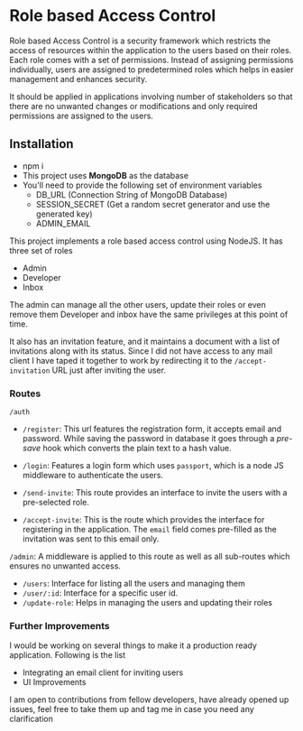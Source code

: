 # Role based Access Control #
Role based Access Control is a security framework which restricts the access of resources within the application to the users based on their roles.
Each role comes with a set of permissions. Instead of assigning permissions individually, users are assigned to predetermined roles which helps in easier management and enhances security.

It should be applied in applications involving number of stakeholders so that there are no unwanted changes or modifications and only required permissions are assigned to the users.

## Installation ##
- npm i
- This project uses **MongoDB** as the database
- You'll need to provide the following set of environment variables
  - DB_URL (Connection String of MongoDB Database)
  - SESSION_SECRET (Get a random secret generator and use the generated key)
  - ADMIN_EMAIL

This project implements a role based access control using NodeJS. It has three set of roles
- Admin
- Developer
- Inbox

The admin can manage all the other users, update their roles or even remove them
Developer and inbox have the same privileges at this point of time.

It also has an invitation feature, and it maintains a document with a list of invitations along with its status. 
Since I did not have access to any mail client I have taped it together to work by redirecting it to the `/accept-invitation` URL just after inviting the user.

### Routes ###
`/auth`

- `/register`: This url features the registration form, it accepts email and password. 
While saving the password in database it goes through a *pre-save* hook which converts the plain text to a hash value.

- `/login`: Features a login form which uses `passport`, which is a node JS middleware to authenticate the users.

- `/send-invite`: This route provides an interface to invite the users with a pre-selected role.

- `/accept-invite`: This is the route which provides the interface for registering in the application. The `email` field comes pre-filled as the invitation was sent to this email only.

`/admin`: A middleware is applied to this route as well as all sub-routes which ensures no unwanted access. 
- `/users`: Interface for listing all the users and managing them
- `/user/:id`: Interface for a specific user id.
- `/update-role`: Helps in managing the users and updating their roles

### Further Improvements ###
I would be working on several things to make it a production ready application. Following is the list
- Integrating an email client for inviting users
- UI Improvements

I am open to contributions from fellow developers, have already opened up issues, feel free to take them up and tag me in case you need any clarification